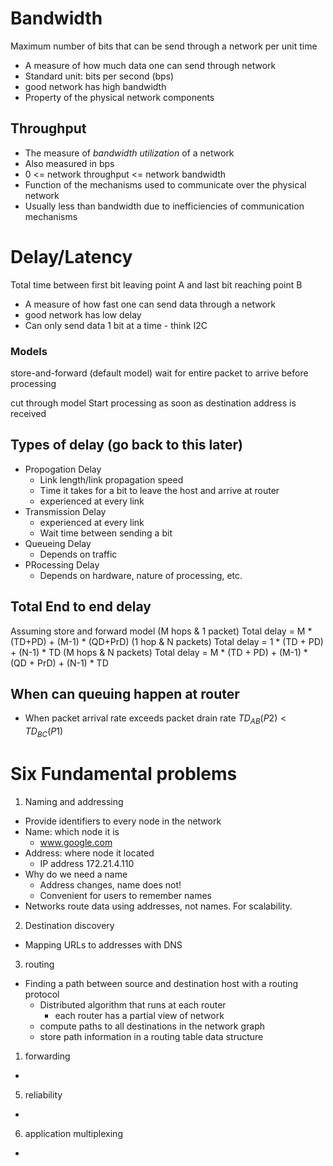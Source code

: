 # Bandwidth
Maximum number of bits that can be send through a network per unit time
- A measure of how much data one can send through network
- Standard unit: bits per second (bps)
- good network has high bandwidth
- Property of the physical network components
## Throughput
- The measure of *bandwidth utilization* of a network
- Also measured in bps
- 0 <= network throughput <= network bandwidth
- Function of the mechanisms used to communicate over the physical network
- Usually less than bandwidth due to inefficiencies of communication mechanisms
# Delay/Latency
Total time between first bit leaving point A and last bit reaching point B
- A measure of how fast one can send data through a network
- good network has low delay
- Can only send data 1 bit at a time -  think I2C
### Models
store-and-forward (default model)
wait for entire packet to arrive before processing

cut through model
Start processing as soon as destination address is received
## Types of delay (go back to this later)
- Propogation Delay
	- Link length/link propagation speed
	 - Time it takes for a bit to leave the host and arrive at router
	- experienced at every link
- Transmission Delay
	- experienced at every link
	 - Wait time between sending a bit
- Queueing Delay
	- Depends on traffic
- PRocessing Delay
	- Depends on hardware, nature of processing, etc.
## Total End to end delay
Assuming store and forward model
(M hops & 1 packet) Total delay = M * (TD+PD) + (M-1) * (QD+PrD)
(1 hop & N packets) Total delay = 1 * (TD + PD) + (N-1) * TD
(M hops & N packets) Total delay = M * (TD + PD) + (M-1) * (QD + PrD) + (N-1) * TD

## When can queuing happen at router
- When packet arrival rate exceeds packet drain rate
$TD_{AB}(P2) < TD_{BC}(P1)$

# Six Fundamental problems
1. Naming and addressing
- Provide identifiers to every node in the network
- Name: which node it is
	- www.google.com
- Address: where node it located
	- IP address 172.21.4.110
 - Why do we need a name
	 - Address changes, name does not!
	  - Convenient for users to remember names
- Networks route data using addresses, not names. For scalability.
2. Destination discovery
- Mapping URLs to addresses with DNS
3. routing
- Finding a path between source and destination host with a routing protocol
	- Distributed algorithm that runs at each router
		- each router has a partial view of network
	 - compute paths to all destinations in the network graph
	 - store path information in a routing table data structure
1. forwarding
-
5. reliability
-
6. application multiplexing
-